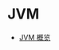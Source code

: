 # JVM

- [JVM 概览](https://github.com/lazecoding/Note/blob/main/note/articles/jvm/概览.md)

<!-- 目录 -->